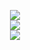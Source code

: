 <p align=center>
<a href="https://github.com/NerdyTechy"><img src="https://stats.techy.lol/api?username=NerdyTechy&count_private=true&show_icons=true&theme=dark&cache_seconds=7200&hide_title=true&include_all_commits=true&card_width=300" /></a>
<br>
<a href="https://github.com/NerdyTechy"><img src="https://stats.techy.lol/api/top-langs/?username=NerdyTechy&layout=compact&card_width=306&theme=dark&hide_title=true&langs_count=10" /></a>
<br>
<img src="https://komarev.com/ghpvc/?username=NerdyTechy&style=for-the-badge&label=Profile+Views">
</p>
